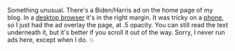 Something  unusual. There's a Biden/Harris ad on the home page of my blog. In a <a href="http://scripting.com/images/2020/10/10/scriptingDesktop.png">desktop browser</a> it's in the right margin. It was tricky on a <a href="http://scripting.com/images/2020/10/10/scriptingOnPhone.png">phone</a>, so I just had the ad overlay the page, at .5 opacity. You can still read the text underneath it, but it's better if you scroll it out of the way. Sorry, I never run ads here, except when I do. :boom: 
